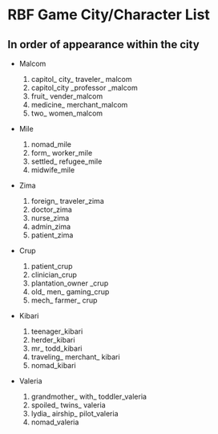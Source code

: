 # RBF Game City/Character List

## In order of appearance within the city

* Malcom 
	1. capitol_ city_ traveler_ malcom
	2. capitol_city _professor _malcom
	3. fruit_ vender_malcom
	4. medicine_ merchant_malcom
	5. two_ women_malcom

* Mile
	1. nomad_mile
	2. form_ worker_mile
	3. settled_ refugee_mile
	4. midwife_mile

* Zima
	1. foreign_ traveler_zima
	2. doctor_zima
	3. nurse_zima
	4. admin_zima
	5. patient_zima

* Crup
	1. patient_crup
	2. clinician_crup
	3. plantation_owner _crup
	4. old_ men_ gaming_crup
	5. mech_ farmer_ crup

* Kibari
	1. teenager_kibari
	2. herder_kibari
	3. mr_ todd_kibari
	4. traveling_ merchant_ kibari
	5. nomad_kibari

* Valeria
	1. grandmother_ with_ toddler_valeria
	2. spoiled_ twins_ valeria
	3. lydia_ airship_ pilot_valeria
	4. nomad_valeria